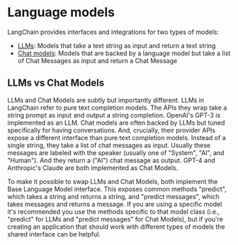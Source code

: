Language models
===============

LangChain provides interfaces and integrations for two types of models:

*   [LLMs](/docs/modules/model_io/models/llms/): Models that take a text string as input and return a text string
*   [Chat models](/docs/modules/model_io/models/chat/): Models that are backed by a language model but take a list of Chat Messages as input and return a Chat Message

LLMs vs Chat Models[](#llms-vs-chat-models "Direct link to LLMs vs Chat Models")
---------------------------------------------------------------------------------

LLMs and Chat Models are subtly but importantly different. LLMs in LangChain refer to pure text completion models. The APIs they wrap take a string prompt as input and output a string completion. OpenAI's GPT-3 is implemented as an LLM. Chat models are often backed by LLMs but tuned specifically for having conversations. And, crucially, their provider APIs expose a different interface than pure text completion models. Instead of a single string, they take a list of chat messages as input. Usually these messages are labeled with the speaker (usually one of "System", "AI", and "Human"). And they return a ("AI") chat message as output. GPT-4 and Anthropic's Claude are both implemented as Chat Models.

To make it possible to swap LLMs and Chat Models, both implement the Base Language Model interface. This exposes common methods "predict", which takes a string and returns a string, and "predict messages", which takes messages and returns a message. If you are using a specific model it's recommended you use the methods specific to that model class (i.e., "predict" for LLMs and "predict messages" for Chat Models), but if you're creating an application that should work with different types of models the shared interface can be helpful.